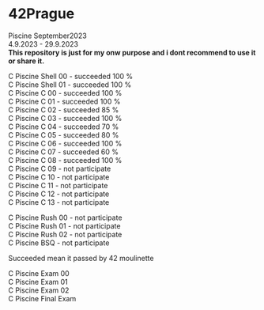 # 42Prague
Piscine September2023</br>
4.9.2023 - 29.9.2023 </br>
**This repository is just for my onw purpose and i dont recommend to use it or share it.**

C Piscine Shell 00 - succeeded 100 % </br>
C Piscine Shell 01 - succeeded 100 % </br>
C Piscine C 00 - succeeded  100 % </br>
C Piscine C 01 - succeeded  100 % </br>
C Piscine C 02 - succeeded   85 % </br>
C Piscine C 03 - succeeded  100 % </br>
C Piscine C 04 - succeeded   70 % </br>
C Piscine C 05 - succeeded   80 % </br>
C Piscine C 06 - succeeded  100 % </br>
C Piscine C 07 - succeeded   60 % </br>
C Piscine C 08 - succeeded  100 % </br>
C Piscine C 09 - not participate </br>
C Piscine C 10 - not participate </br>
C Piscine C 11 - not participate </br>
C Piscine C 12 - not participate </br>
C Piscine C 13 - not participate </br>

C Piscine Rush 00 - not participate </br>
C Piscine Rush 01 - not participate </br>
C Piscine Rush 02 - not participate </br>
C Piscine BSQ - not participate </br>


Succeeded mean it passed by 42 moulinette</br>

C Piscine Exam 00 </br>
C Piscine Exam 01 </br>
C Piscine Exam 02 </br>
C Piscine Final Exam </br>
